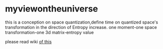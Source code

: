 # myviewontheuniverse
this is a conception on space quantization,define time on quantized space's transformation in the direction of Entropy increase.
one moment-one space transformation-one 3d matrix-entropy value

please read wiki [of this ](https://github.com/fundamentalquantum/myviewontheuniverse/wiki/Ontological-Theory-of-Space%E2%80%90Time%E2%80%90Entropy-about--the-Discrete-structure-of-the-universe,the-definition-of-time-and-the-definition-of-entropy)
